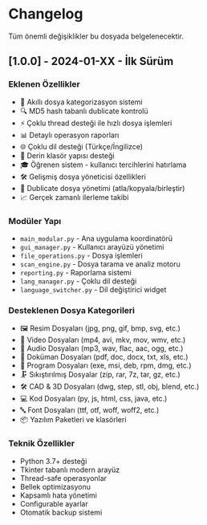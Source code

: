 # Changelog

Tüm önemli değişiklikler bu dosyada belgelenecektir.

## [1.0.0] - 2024-01-XX - İlk Sürüm

### Eklenen Özellikler
- 🧠 Akıllı dosya kategorizasyon sistemi
- 🔍 MD5 hash tabanlı dublicate kontrolü
- ⚡ Çoklu thread desteği ile hızlı dosya işlemleri
- 📊 Detaylı operasyon raporları
- 🌐 Çoklu dil desteği (Türkçe/İngilizce)
- 📁 Derin klasör yapısı desteği
- 🎓 Öğrenen sistem - kullanıcı tercihlerini hatırlama
- 🛠️ Gelişmiş dosya yöneticisi özellikleri
- 🔄 Dublicate dosya yönetimi (atla/kopyala/birleştir)
- 📈 Gerçek zamanlı ilerleme takibi

### Modüler Yapı
- `main_modular.py` - Ana uygulama koordinatörü
- `gui_manager.py` - Kullanıcı arayüzü yönetimi
- `file_operations.py` - Dosya işlemleri
- `scan_engine.py` - Dosya tarama ve analiz motoru
- `reporting.py` - Raporlama sistemi
- `lang_manager.py` - Çoklu dil desteği
- `language_switcher.py` - Dil değiştirici widget

### Desteklenen Dosya Kategorileri
- 🖼️ Resim Dosyaları (jpg, png, gif, bmp, svg, etc.)
- 🎥 Video Dosyaları (mp4, avi, mkv, mov, wmv, etc.)
- 🎵 Audio Dosyaları (mp3, wav, flac, aac, ogg, etc.)
- 📄 Doküman Dosyaları (pdf, doc, docx, txt, xls, etc.)
- 💾 Program Dosyaları (exe, msi, deb, rpm, dmg, etc.)
- 🗜️ Sıkıştırılmış Dosyalar (zip, rar, 7z, tar, gz, etc.)
- 🛠️ CAD & 3D Dosyaları (dwg, step, stl, obj, blend, etc.)
- 💻 Kod Dosyaları (py, js, html, css, java, etc.)
- 🔤 Font Dosyaları (ttf, otf, woff, woff2, etc.)
- 📦 Yazılım Paketleri ve klasörleri

### Teknik Özellikler
- Python 3.7+ desteği
- Tkinter tabanlı modern arayüz
- Thread-safe operasyonlar
- Bellek optimizasyonu
- Kapsamlı hata yönetimi
- Configurable ayarlar
- Otomatik backup sistemi 